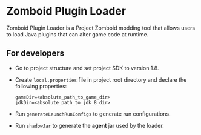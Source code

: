 # Zomboid Plugin Loader

Zomboid Plugin Loader is a Project Zomboid modding tool that allows users to load Java plugins that can alter game code at runtime.

## For developers

- Go to project structure and set project SDK to version 1.8.

- Create `local.properties` file in project root directory and declare the following properties:

	```properties
	gameDir=<absolute_path_to_game_dir>
	jdkDir=<absolute_path_to_jdk_8_dir>
	```

- Run `generateLaunchRunConfigs` to generate run configurations.

- Run `shadowJar` to generate the **agent** jar used by the loader.